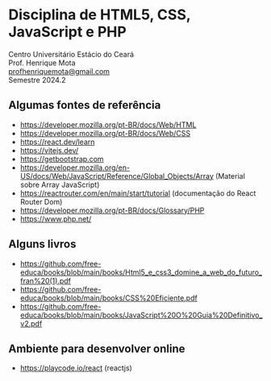 # Disciplina de HTML5, CSS, JavaScript e PHP

Centro Universitário Estácio do Ceará  
Prof. Henrique Mota  
profhenriquemota@gmail.com  
Semestre 2024.2

## Algumas fontes de referência

- https://developer.mozilla.org/pt-BR/docs/Web/HTML
- https://developer.mozilla.org/pt-BR/docs/Web/CSS
- https://react.dev/learn
- https://vitejs.dev/
- https://getbootstrap.com
- https://developer.mozilla.org/en-US/docs/Web/JavaScript/Reference/Global_Objects/Array (Material sobre Array JavaScript)
- https://reactrouter.com/en/main/start/tutorial (documentação do React Router Dom)
- https://developer.mozilla.org/pt-BR/docs/Glossary/PHP
- https://www.php.net/

## Alguns livros

- https://github.com/free-educa/books/blob/main/books/Html5_e_css3_domine_a_web_do_futuro_fran%20(1).pdf
- https://github.com/free-educa/books/blob/main/books/CSS%20Eficiente.pdf
- https://github.com/free-educa/books/blob/main/books/JavaScript%20O%20Guia%20Definitivo_v2.pdf

## Ambiente para desenvolver online

- https://playcode.io/react (reactjs)
